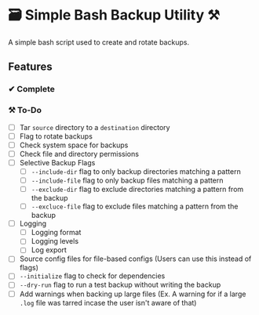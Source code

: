 # 🗃 Simple Bash Backup Utility ⚒
A simple bash script used to create and rotate backups.

## Features
### ✔ Complete

### ⚒ To-Do
- [ ] Tar `source` directory to a `destination` directory
- [ ] Flag to rotate backups
- [ ] Check system space for backups
- [ ] Check file and directory permissions
- [ ] Selective Backup Flags
	- [ ] `--include-dir` flag to only backup directories matching a pattern
	- [ ] `--include-file` flag to only backup files matching a pattern
	- [ ] `--exclude-dir` flag to exclude directories matching a pattern from the backup
	- [ ] `--excluce-file` flag to exclude files matching a pattern from the backup
- [ ] Logging
	- [ ] Logging format
	- [ ] Logging levels
	- [ ] Log export
- [ ] Source config files for file-based configs (Users can use this instead of flags)
- [ ] `--initialize` flag to check for dependencies
- [ ] `--dry-run` flag to run a test backup without writing the backup
- [ ] Add warnings when backing up large files (Ex. A warning for if a large `.log` file was tarred incase the user isn't aware of that)
